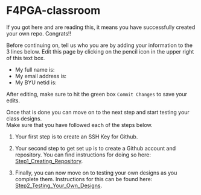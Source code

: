 # F4PGA-classroom

If you got here and are reading this, it means you have successfully created your own repo.  Congrats!!  

Before continuing on, tell us who you are by adding your information to the 3 lines below. Edit this page by clicking on the pencil icon in the upper right of this text box.

- My full name is: 
- My email address is: 
- My BYU netid is: 

After editing, make sure to hit the green box `Commit Changes` to save your edits.  

Once that is done you can move on to the next step and start testing your class designs.  
Make sure that you have followed each of the steps below.

1. Your first step is to create an SSH Key for Github.

2. Your second step to get set up is to create a Github account and repository.  You can find instructions for doing so here: [Step1_Creating_Repository](Setup_And_Tutorials/Step1_Creating_Repository.md).

3. Finally, you can now move on to testing your own designs as you complete them.  Instructions for this can be found here: [Step2_Testing_Your_Own_Designs](Setup_And_Tutorials/Step2_0_Testing_Your_Own_Designs.md).

